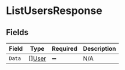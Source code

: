 # ListUsersResponse


## Fields

| Field                                 | Type                                  | Required                              | Description                           |
| ------------------------------------- | ------------------------------------- | ------------------------------------- | ------------------------------------- |
| `Data`                                | [][User](../../models/shared/user.md) | :heavy_minus_sign:                    | N/A                                   |